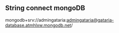 ## String connect mongoDB

mongodb+srv://admingataria:admingataria@gataria-database.atmhlxw.mongodb.net/